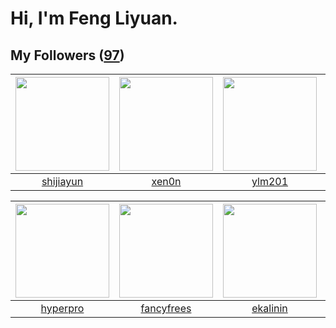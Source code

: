 # Hi, I'm Feng Liyuan.

## My Followers ([97](https://github.com/SunRunAway?tab=followers))

| <img src="https://avatars.githubusercontent.com/u/566037?v=4" width="150" height="150" /> | <img src="https://avatars.githubusercontent.com/u/1175567?v=4" width="150" height="150" /> | <img src="https://avatars.githubusercontent.com/u/588162?v=4" width="150" height="150" /> | <img src="https://avatars.githubusercontent.com/u/250445?v=4" width="150" height="150" /> |
| :---------------------------------------------------------------------------------------: | :----------------------------------------------------------------------------------------: | :---------------------------------------------------------------------------------------: | :---------------------------------------------------------------------------------------: |
|                         [shijiayun](https://github.com/shijiayun)                         |                              [xen0n](https://github.com/xen0n)                             |                            [ylm201](https://github.com/ylm201)                            |                           [batermj](https://github.com/batermj)                           |

| <img src="https://avatars.githubusercontent.com/u/2445111?v=4" width="150" height="150" /> | <img src="https://avatars.githubusercontent.com/u/3293915?v=4" width="150" height="150" /> | <img src="https://avatars.githubusercontent.com/u/234891?v=4" width="150" height="150" /> | <img src="https://avatars.githubusercontent.com/u/10498732?v=4" width="150" height="150" /> |
| :----------------------------------------------------------------------------------------: | :----------------------------------------------------------------------------------------: | :---------------------------------------------------------------------------------------: | :-----------------------------------------------------------------------------------------: |
|                           [hyperpro](https://github.com/hyperpro)                          |                         [fancyfrees](https://github.com/fancyfrees)                        |                          [ekalinin](https://github.com/ekalinin)                          |                            [ericsyh](https://github.com/ericsyh)                            |